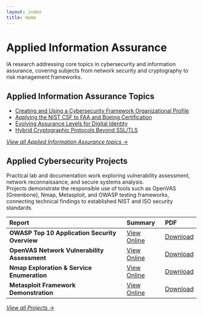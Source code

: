 ```yaml
---
layout: index
title: Home
---
```


# Applied Information Assurance

IA research addressing core topics in cybersecurity and information assurance, covering subjects from network security and cryptography to risk management frameworks.

## Applied Information Assurance Topics

- [Creating and Using a Cybersecurity Framework Organizational Profile](/ia/csf-gap-analysis)
- [Applying the NIST CSF to FAA and Boeing Certification](/ia/aviation-csf-application)
- [Evolving Assurance Levels for Digital Identity](/ia/nist-800-63-comparison)
- [Hybrid Cryptographic Protocols Beyond SSL/TLS](/ia/hybrid-crypto-protocols)

*[View all Applied Information Assurance topics →](/ia/)*

## Applied Cybersecurity Projects

Practical lab and documentation work exploring vulnerability assessment, network reconnaissance, and secure systems analysis.  
Projects demonstrate the responsible use of tools such as OpenVAS (Greenbone), Nmap, Metasploit, and OWASP testing frameworks, connecting technical findings to established NIST and ISO security standards.

| Report | Summary |  PDF |
|:--------|:---------|:---------|
| **OWASP Top 10 Application Security Overview** | [View Online](/ia/owasp-top10/) | [Download](/assets/docs/owasp-top10-overview.pdf) |
| **OpenVAS Network Vulnerability Assessment** | [View Online](/ia/openvas-network-assessment/) | [Download](assets/docs/openvas-network-assessment.pdf) |
| **Nmap Exploration & Service Enumeration** | [View Online](/ia/nmap-exploration/) | [Download](/assets/docs/nmap-exploration.pdf) |
| **Metasploit Framework Demonstration** | [View Online](/ia/metasploit-demo/) | [Download](/assets/docs/metasploit-demo.pdf) |

*[View all Projects →](/projects/)*
